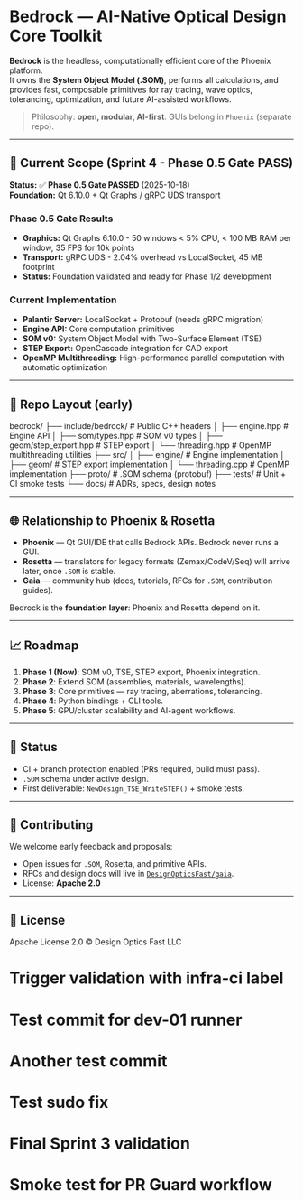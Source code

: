 # Bedrock — AI-Native Optical Design Core Toolkit

**Bedrock** is the headless, computationally efficient core of the Phoenix platform.  
It owns the **System Object Model (.SOM)**, performs all calculations, and provides
fast, composable primitives for ray tracing, wave optics, tolerancing, optimization,
and future AI-assisted workflows.

> Philosophy: **open, modular, AI-first**. GUIs belong in `Phoenix` (separate repo).

---

## 🚀 Current Scope (Sprint 4 - Phase 0.5 Gate PASS)

**Status:** ✅ **Phase 0.5 Gate PASSED** (2025-10-18)  
**Foundation:** Qt 6.10.0 + Qt Graphs / gRPC UDS transport

### Phase 0.5 Gate Results
- **Graphics:** Qt Graphs 6.10.0 - 50 windows < 5% CPU, < 100 MB RAM per window, 35 FPS for 10k points
- **Transport:** gRPC UDS - 2.04% overhead vs LocalSocket, 45 MB footprint
- **Status:** Foundation validated and ready for Phase 1/2 development

### Current Implementation
- **Palantir Server:** LocalSocket + Protobuf (needs gRPC migration)
- **Engine API:** Core computation primitives
- **SOM v0:** System Object Model with Two-Surface Element (TSE)
- **STEP Export:** OpenCascade integration for CAD export
- **OpenMP Multithreading:** High-performance parallel computation with automatic optimization

---

## 📂 Repo Layout (early)
bedrock/
├── include/bedrock/          # Public C++ headers
│    ├── engine.hpp           # Engine API
│    ├── som/types.hpp        # SOM v0 types
│    ├── geom/step_export.hpp # STEP export
│    └── threading.hpp        # OpenMP multithreading utilities
├── src/
│    ├── engine/              # Engine implementation
│    ├── geom/                # STEP export implementation
│    └── threading.cpp        # OpenMP implementation
├── proto/                    # .SOM schema (protobuf)
├── tests/                    # Unit + CI smoke tests
└── docs/                     # ADRs, specs, design notes

---

## 🌐 Relationship to Phoenix & Rosetta

- **Phoenix** — Qt GUI/IDE that calls Bedrock APIs. Bedrock never runs a GUI.  
- **Rosetta** — translators for legacy formats (Zemax/CodeV/Seq) will arrive later, once `.SOM` is stable.  
- **Gaia** — community hub (docs, tutorials, RFCs for `.SOM`, contribution guides).  

Bedrock is the **foundation layer**: Phoenix and Rosetta depend on it.

---

## 📈 Roadmap

1. **Phase 1 (Now)**: SOM v0, TSE, STEP export, Phoenix integration.  
2. **Phase 2**: Extend SOM (assemblies, materials, wavelengths).  
3. **Phase 3**: Core primitives — ray tracing, aberrations, tolerancing.  
4. **Phase 4**: Python bindings + CLI tools.  
5. **Phase 5**: GPU/cluster scalability and AI-agent workflows.

---

## 🧪 Status

- CI + branch protection enabled (PRs required, build must pass).  
- `.SOM` schema under active design.  
- First deliverable: `NewDesign_TSE_WriteSTEP()` + smoke tests.  

---

## 🤝 Contributing

We welcome early feedback and proposals:

- Open issues for `.SOM`, Rosetta, and primitive APIs.  
- RFCs and design docs will live in [`DesignOpticsFast/gaia`](https://github.com/DesignOpticsFast/gaia).  
- License: **Apache 2.0**  

---

## 📜 License

Apache License 2.0 © Design Optics Fast LLC
# Trigger validation with infra-ci label
# Test commit for dev-01 runner
# Another test commit
# Test sudo fix
# Final Sprint 3 validation
# Smoke test for PR Guard workflow
